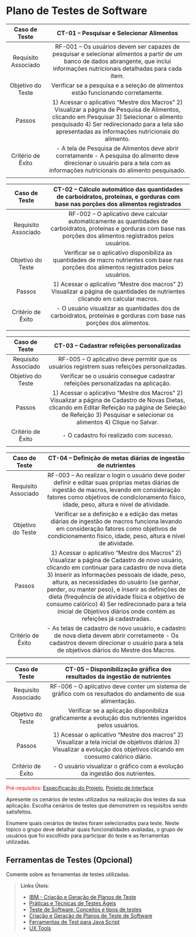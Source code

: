 # Plano de Testes de Software

| **Caso de Teste** 	| **CT-01 – Pesquisar e Selecionar Alimentos** 	|
|:---:	|:---:	|
|	Requisito Associado 	| RF-001 – Os usuários devem ser capazes de pesquisar e selecionar alimentos a partir de um banco de dados abrangente, que inclui informações nutricionais detalhadas para cada item. |
| Objetivo do Teste 	| Verificar se a pesquisa e a seleção de alimentos estão funcionando corretamente. |
| Passos 	| 1) Acessar o aplicativo “Mestre dos Macros” 2) Visualizar a página de Pesquisa de Alimentos, clicando em Pesquisar 3) Selecionar o alimento pesquisado 4) Ser redirecionado para a tela são apresentadas as informações nutricionais do alimento. |
|Critério de Êxito | - A tela de Pesquisa de Alimentos deve abrir corretamente - A pesquisa do alimento deve direcionar o usuário para a tela com as informações nutricionais do alimento pesquisado. |
|  	|  	|

| **Caso de Teste** 	| **CT-02 – Cálculo automático das quantidades de carboidratos, proteínas, e gorduras com base nas porções dos alimentos registrados** 	|
|:---:	|:---:	|
|	Requisito Associado 	| RF-002 – O aplicativo deve calcular automaticamente as quantidades de carboidratos, proteínas e gorduras com base nas porções dos alimentos registrados pelos usuários. |
| Objetivo do Teste 	| Verificar se o aplicativo disponibiliza as quantidades de macro nutrientes com base nas porções dos alimentos registrados pelos usuários. |
| Passos 	| 1) Acessar o aplicativo “Mestre dos macros” 2) Visualizar a página de quantidades de nutrientes clicando em calcular macros. |
|Critério de Êxito | - O usuário visualizar as quantidades dos de carboidratos, proteínas e gorduras com base nas porções dos alimentos. |
|  	|  	|

| **Caso de Teste** 	| **CT-03 – Cadastrar refeições personalizadas** 	|
|:---:	|:---:	|
|	Requisito Associado 	| RF-005 – O aplicativo deve permitir que os usuários registrem suas refeições personalizadas. |
| Objetivo do Teste 	| Verificar se o usuário consegue cadastrar refeições personalizadas na aplicação. |
| Passos 	| 1) Acessar o aplicativo “Mestre dos Macros” 2) Visualizar a página de Cadastro de Novas Dietas, clicando em Editar Refeição na página de Seleção de Refeição 3) Pesquisar e selecionar os alimentos 4) Clique no Salvar. |
|Critério de Êxito | - O cadastro foi realizado com sucesso. |
|  	|  	|

| **Caso de Teste** 	| **CT-04 – Definição de metas diárias de ingestão de nutrientes** 	|
|:---:	|:---:	|
|	Requisito Associado 	| RF-003 – Ao realizar o login o usuário deve poder definir e editar suas próprias metas diárias de ingestão de macros, levando em consideração fatores como objetivos de condicionamento físico, idade, peso, altura e nível de atividade. |
| Objetivo do Teste 	| Verificar se a definição e a edição das metas diárias de ingestão de macros funciona levando em consideração fatores como objetivos de condicionamento físico, idade, peso, altura e nível de atividade. |
| Passos 	| 1) Acessar o aplicativo “Mestre dos Macros” 2) Visualizar a página de Cadastro de novo usuário, clicando em continuar para cadastro de nova dieta 3) Inserir as informações pessoais de idade, peso, altura, as necessidades do usuário (se ganhar, perder, ou manter peso), e inserir as definições de dieta (frequência de atividade física e objetivo de consumo calórico) 4) Ser redirecionado para a tela inicial de Objetivos diários onde contém as refeições já cadastradas. |
|Critério de Êxito | - As telas de cadastro de novo usuário, e cadastro de nova dieta devem abrir corretamente - Os cadastros devem direcionar o usuário para a tela de objetivos diários do Mestre dos Macros. |
|  	|  	|

| **Caso de Teste** 	| **CT-05 – Disponibilização gráfica dos resultados da ingestão de nutrientes** 	|
|:---:	|:---:	|
|	Requisito Associado 	| RF-006 – O aplicativo deve conter um sistema de gráfico com os resultados do andamento de sua alimentação. |
| Objetivo do Teste 	| Verificar se a aplicação disponibiliza graficamente a evolução dos nutrientes ingeridos pelos usuários. |
| Passos 	| 1) Acessar o aplicativo “Mestre dos macros” 2) Visualizar a tela inicial de objetivos diários 3) Visualizar a evolução dos objetivos clicando em consumo calórico diário. |
|Critério de Êxito | - O usuário visualizar o gráfico com a evolução da ingestão dos nutrientes. |

<span style="color:red">Pré-requisitos: <a href="2-Especificação do Projeto.md"> Especificação do Projeto</a></span>, <a href="3-Projeto de Interface.md"> Projeto de Interface</a>

Apresente os cenários de testes utilizados na realização dos testes da sua aplicação. Escolha cenários de testes que demonstrem os requisitos sendo satisfeitos.

Enumere quais cenários de testes foram selecionados para teste. Neste tópico o grupo deve detalhar quais funcionalidades avaliadas, o grupo de usuários que foi escolhido para participar do teste e as ferramentas utilizadas.
 
## Ferramentas de Testes (Opcional)

Comente sobre as ferramentas de testes utilizadas.
 
> **Links Úteis**:
> - [IBM - Criação e Geração de Planos de Teste](https://www.ibm.com/developerworks/br/local/rational/criacao_geracao_planos_testes_software/index.html)
> - [Práticas e Técnicas de Testes Ágeis](http://assiste.serpro.gov.br/serproagil/Apresenta/slides.pdf)
> -  [Teste de Software: Conceitos e tipos de testes](https://blog.onedaytesting.com.br/teste-de-software/)
> - [Criação e Geração de Planos de Teste de Software](https://www.ibm.com/developerworks/br/local/rational/criacao_geracao_planos_testes_software/index.html)
> - [Ferramentas de Test para Java Script](https://geekflare.com/javascript-unit-testing/)
> - [UX Tools](https://uxdesign.cc/ux-user-research-and-user-testing-tools-2d339d379dc7)

